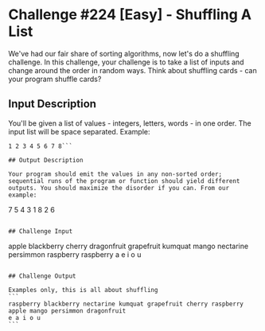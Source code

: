 # Challenge #224 [Easy] - Shuffling A List

We've had our fair share of sorting algorithms, now let's do a shuffling challenge. In this challenge, your challenge is to take a list of inputs and change around the order in random ways. Think about shuffling cards - can your program shuffle cards?

## Input Description

You'll be given a list of values - integers, letters, words - in one order. The input list will be space separated. Example:

```
1 2 3 4 5 6 7 8```

## Output Description

Your program should emit the values in any non-sorted order; sequential runs of the program or function should yield different outputs. You should maximize the disorder if you can. From our example:
```
7 5 4 3 1 8 2 6
```

## Challenge Input

````
apple blackberry cherry dragonfruit grapefruit kumquat mango nectarine persimmon raspberry raspberry
a e i o u
````

## Challenge Output

Examples only, this is all about shuffling
```
raspberry blackberry nectarine kumquat grapefruit cherry raspberry apple mango persimmon dragonfruit
e a i o u
```

